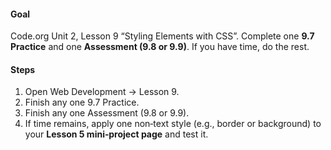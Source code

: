 #### Goal

Code.org Unit 2, Lesson 9 “Styling Elements with CSS”. Complete one **9.7 Practice** and one **Assessment (9.8 or 9.9)**. If you have time, do the rest.

#### Steps

1. Open Web Development -> Lesson 9.
2. Finish any one 9.7 Practice.
3. Finish any one Assessment (9.8 or 9.9).
4. If time remains, apply one non‑text style (e.g., border or background) to your **Lesson 5 mini‑project page** and test it.
